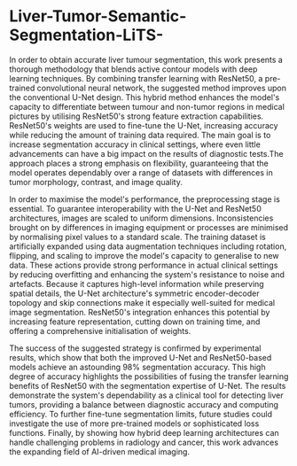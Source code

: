 # Liver-Tumor-Semantic-Segmentation-LiTS-
In order to obtain accurate liver tumour segmentation, this work presents a thorough methodology that blends active contour models with deep learning techniques. By combining transfer learning with ResNet50, a pre-trained convolutional neural network, the suggested method improves upon the conventional U-Net design. This hybrid method enhances the model's capacity to differentiate between tumour and non-tumor regions in medical pictures by utilising ResNet50's strong feature extraction capabilities. ResNet50's weights are used to fine-tune the U-Net, increasing accuracy while reducing the amount of training data required. The main goal is to increase segmentation accuracy in clinical settings, where even little advancements can have a big impact on the results of diagnostic tests.The approach places a strong emphasis on flexibility, guaranteeing that the model operates dependably over a range of datasets with differences in tumor morphology, contrast, and image quality.
 
In order to maximise the model's performance, the preprocessing stage is essential. To guarantee interoperability with the U-Net and ResNet50 architectures, images are scaled to uniform dimensions. Inconsistencies brought on by differences in imaging equipment or processes are minimised by normalising pixel values to a standard scale. The training dataset is artificially expanded using data augmentation techniques including rotation, flipping, and scaling to improve the model's capacity to generalise to new data. These actions provide strong performance in actual clinical settings by reducing overfitting and enhancing the system's resistance to noise and artefacts. Because it captures high-level information while preserving spatial details, the U-Net architecture's symmetric encoder-decoder topology and skip connections make it especially well-suited for medical image segmentation. ResNet50's integration enhances this potential by increasing feature representation, cutting down on training time, and offering a comprehensive initialisation of weights.
 
The success of the suggested strategy is confirmed by experimental results, which show that both the improved U-Net and ResNet50-based models achieve an astounding 98% segmentation accuracy.  This high degree of accuracy highlights the possibilities of fusing the transfer learning benefits of ResNet50 with the segmentation expertise of U-Net.  The results demonstrate the system's dependability as a clinical tool for detecting liver tumors, providing a balance between diagnostic accuracy and computing efficiency.  To further fine-tune segmentation limits, future studies could investigate the use of more pre-trained models or sophisticated loss functions.  Finally, by showing how hybrid deep learning architectures can handle challenging problems in radiology and cancer, this work advances the expanding field of AI-driven medical imaging.
